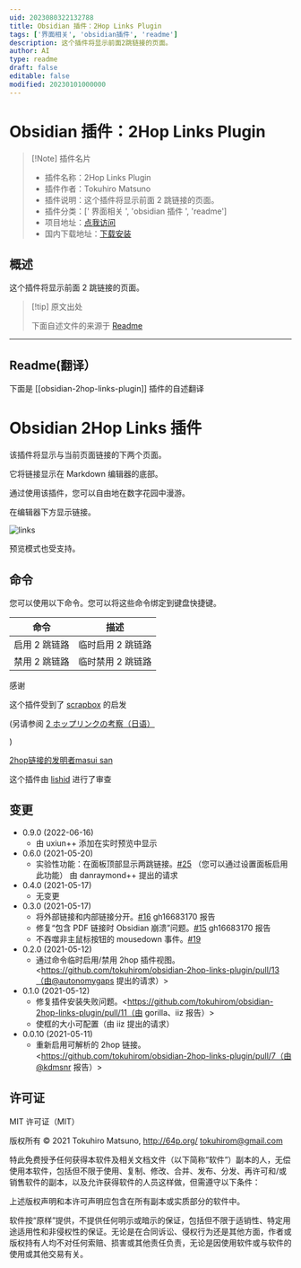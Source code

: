 ```yaml
---
uid: 2023080322132788
title: Obsidian 插件：2Hop Links Plugin
tags: ['界面相关', 'obsidian插件', 'readme']
description: 这个插件将显示前面2跳链接的页面。
author: AI
type: readme
draft: false
editable: false
modified: 20230101000000
---
```


# Obsidian 插件：2Hop Links Plugin

> [!Note] 插件名片
> - 插件名称：2Hop Links Plugin
> - 插件作者：Tokuhiro Matsuno
> - 插件说明：这个插件将显示前面 2 跳链接的页面。
> - 插件分类：[' 界面相关 ', 'obsidian 插件 ', 'readme']
> - 项目地址：[点我访问](https://github.com/tokuhirom/obsidian-2hop-links-plugin)
> - 国内下载地址：[下载安装](https://pkmer.cn/products/plugin/pluginMarket/?obsidian-2hop-links-plugin)

## 概述

这个插件将显示前面 2 跳链接的页面。

> [!tip] 原文出处
>
>下面自述文件的来源于 [Readme](https://ghproxy.net/https://raw.githubusercontent.com/tokuhirom/obsidian-2hop-links-plugin/master/README.md)
>

---

## Readme(翻译）

下面是 [[obsidian-2hop-links-plugin]] 插件的自述翻译

# Obsidian 2Hop Links 插件

该插件将显示与当前页面链接的下两个页面。

它将链接显示在 Markdown 编辑器的底部。

通过使用该插件，您可以自由地在数字花园中漫游。

在编辑器下方显示链接。

<img src="https://raw.githubusercontent.com/tokuhirom/obsidian-2hop-links-plugin/master/docs/img.png" alt="links">

预览模式也受支持。

## 命令

您可以使用以下命令。您可以将这些命令绑定到键盘快捷键。

| 命令                | 描述                          |
| ------------------ | ---------------------------- |
| 启用 2 跳链路        | 临时启用 2 跳链路              |
| 禁用 2 跳链路        | 临时禁用 2 跳链路              |

感谢

这个插件受到了 [scrapbox](https://scrapbox.io/) 的启发

(另请参阅 [2 ホップリンクの考察（日语）](https://scrapbox.io/masui/2%E3%83%9B%E3%83%83%E3%83%97%E3%83%AA%E3%83%B3%E3%82%AF%E3%81%AE%E8%80%83%E5%AF%9F)

)

[2hop链接的发明者masui san](https://twitter.com/masui/status/1035090656371175424)

这个插件由 [lishid](https://github.com/obsidianmd/obsidian-releases/pull/263) 进行了审查

## 变更

- 0.9.0 (2022-06-16)
  - 由 uxiun++ 添加在实时预览中显示
- 0.6.0 (2021-05-20)
  - 实验性功能：在面板顶部显示两跳链接。[#25](https://github.com/tokuhirom/obsidian-2hop-links-plugin/issues/25)
    （您可以通过设置面板启用此功能）
    由 danraymond++ 提出的请求
- 0.4.0 (2021-05-17)
  - 无变更
- 0.3.0 (2021-05-17)
  - 将外部链接和内部链接分开。[#16](https://github.com/tokuhirom/obsidian-2hop-links-plugin/issues/16)
    gh16683170 报告
  - 修复“包含 PDF 链接时 Obsidian 崩溃”问题。[#15](https://github.com/tokuhirom/obsidian-2hop-links-plugin/issues/15)
    gh16683170 报告
  - 不吞噬非主鼠标按钮的 mousedown 事件。[#19](https://github.com/tokuhirom/obsidian-2hop-links-plugin/pull/19)
- 0.2.0 (2021-05-12)
  - 通过命令临时启用/禁用 2hop 插件视图。<<https://github.com/tokuhirom/obsidian-2hop-links-plugin/pull/13（由@autonomygaps> 提出的请求）>
- 0.1.0 (2021-05-12)
  - 修复插件安装失败问题。<<https://github.com/tokuhirom/obsidian-2hop-links-plugin/pull/11（由> gorilla、iiz 报告）>
  - 使框的大小可配置（由 iiz 提出的请求）
- 0.0.10 (2021-05-11)
  - 重新启用可解析的 2hop 链接。<<https://github.com/tokuhirom/obsidian-2hop-links-plugin/pull/7（由@kdmsnr> 报告）>

## 许可证

MIT 许可证（MIT）

版权所有 © 2021 Tokuhiro Matsuno, <http://64p.org/> <tokuhirom@gmail.com>

特此免费授予任何获得本软件及相关文档文件（以下简称“软件”）副本的人，无偿使用本软件，包括但不限于使用、复制、修改、合并、发布、分发、再许可和/或销售软件的副本，以及允许获得软件的人员这样做，但需遵守以下条件：

上述版权声明和本许可声明应包含在所有副本或实质部分的软件中。

软件按“原样”提供，不提供任何明示或暗示的保证，包括但不限于适销性、特定用途适用性和非侵权性的保证。无论是在合同诉讼、侵权行为还是其他方面，作者或版权持有人均不对任何索赔、损害或其他责任负责，无论是因使用软件或与软件的使用或其他交易有关。
